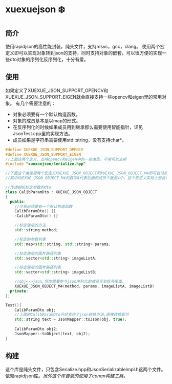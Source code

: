 # xuexuejson :snowflake:

## 简介
使用rapidjson的高性能封装，纯头文件，支持msvc，gcc，clang。
使用两个宏定义即可以实现对象转到json的支持，同时支持对象的嵌套，可以很方便的实现一些dto对象的序列化反序列化，十分有爱。

## 使用
如果定义了XUEXUE_JSON_SUPPORT_OPENCV和XUEXUE_JSON_SUPPORT_EIGEN就会直接支持一些opencv和eigen里的常用对象。
有几个需要注意的：
* 对象必须要有一个默认构造函数。
* 对象的成员基本是以map的形式。
* 在反序列化的时候如果成员用到继承那么需要使用智能指针，详见JsonTest.cpp里的实现方法。
* 成员如果是字符串需要使用std::string，没有支持char*。

``` cpp
#define XUEXUE_JSON_SUPPORT_OPENCV
#define XUEXUE_JSON_SUPPORT_EIGEN
//上面这两个定义，支持opencv和eigen中的一些类型，不用可以去掉
#include "xuexuejson/Serialize.hpp"

//下面这个类使用两个宏定义XUEXUE_JSON_OBJECT和XUEXUE_JSON_OBJECT_M4即可自动实现支持对象和json相互转换。
//其中XUEXUE_JSON_OBJECT_M4的数字4代表后面的成员个数是4个。这个宏定义实际上是自动完成了几个接口函数。

//传递相机标定参数的dto
class CalibParamDto : XUEXUE_JSON_OBJECT
{
  public:
    //注意必须要有一个默认构造函数
    CalibParamDto() {}
    ~CalibParamDto() {}

    //标定使用的方法
    std::string method;

    //标定的参数列表
    std::map<std::string, std::string> params;

    //标定使用的图片路径列表
    std::vector<std::string> imageListA;

    //标定使用的图片路径列表
    std::vector<std::string> imageListB;

    //obj<->json,将你需要参与json序列化的成员写到括号里面.
    XUEXUE_JSON_OBJECT_M4(method, params, imageListA, imageListB)
  private:
};

Test(){
    CalibParamDto obj;
    //上面的CalibParamDto已经支持了json转换方法,直接转换即可
    std::string text = JsonMapper::toJson(obj, true);
    
    CalibParamDto obj2;
    JsonMapper::toObject(text, obj2);
}
```

## 构建
这个库是纯头文件，只包含Serialize.hpp和JsonSerializableImpl.h这两个文件。依赖rapidjson库。*另外这个库自豪的使用了conan构建工具。*
